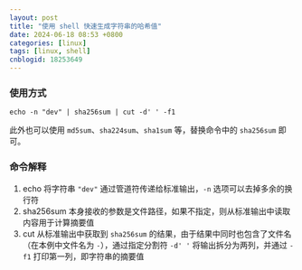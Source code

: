 ```yaml
---
layout: post
title: "使用 shell 快速生成字符串的哈希值"
date: 2024-06-18 08:53 +0800
categories: [linux]
tags: [linux, shell]
cnblogid: 18253649
---
```



### 使用方式
```shell
echo -n "dev" | sha256sum | cut -d' ' -f1
```
此外也可以使用 `md5sum`、`sha224sum`、`sha1sum` 等，替换命令中的 `sha256sum` 即可。



### 命令解释
1. echo 将字符串 `"dev"` 通过管道符传递给标准输出，`-n` 选项可以去掉多余的换行符
2. sha256sum 本身接收的参数是文件路径，如果不指定，则从标准输出中读取内容用于计算摘要值
3. cut 从标准输出中获取到 `sha256sum` 的结果，由于结果中同时也包含了文件名（在本例中文件名为 `-`），通过指定分割符 `-d' '` 将输出拆分为两列，并通过 `-f1` 打印第一列，即字符串的摘要值
